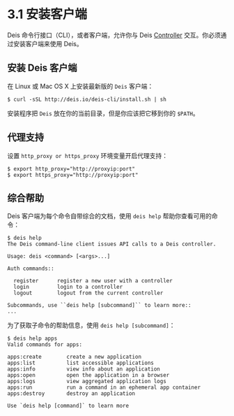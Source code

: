 # 3.1 安装客户端

Deis 命令行接口（CLI），或者客户端，允许你与 Deis [Controller][1] 交互。你必须通过安装客户端来使用 Deis。

## 安装 Deis 客户端

在  Linux 或 Mac OS X 上安装最新版的 `Deis` 客户端：

```
$ curl -sSL http://deis.io/deis-cli/install.sh | sh
```

安装程序把 `Deis` 放在你的当前目录，但是你应该把它移到你的  `$PATH`。

## 代理支持

设置 `http_proxy or https_proxy` 环境变量开启代理支持：

```
$ export http_proxy="http://proxyip:port"
$ export https_proxy="http://proxyip:port"
```

## 综合帮助

Deis 客户端为每个命令自带综合的文档，使用 `deis help` 帮助你查看可用的命令：

```
$ deis help
The Deis command-line client issues API calls to a Deis controller.

Usage: deis <command> [<args>...]

Auth commands::

  register      register a new user with a controller
  login         login to a controller
  logout        logout from the current controller

Subcommands, use ``deis help [subcommand]`` to learn more::
...
```

为了获取子命令的帮助信息，使用 `deis help [subcommand]`：

```
$ deis help apps
Valid commands for apps:

apps:create        create a new application
apps:list          list accessible applications
apps:info          view info about an application
apps:open          open the application in a browser
apps:logs          view aggregated application logs
apps:run           run a command in an ephemeral app container
apps:destroy       destroy an application

Use `deis help [command]` to learn more
```



  [1]: http://docs.deis.io/en/latest/reference/terms/controller/#controller